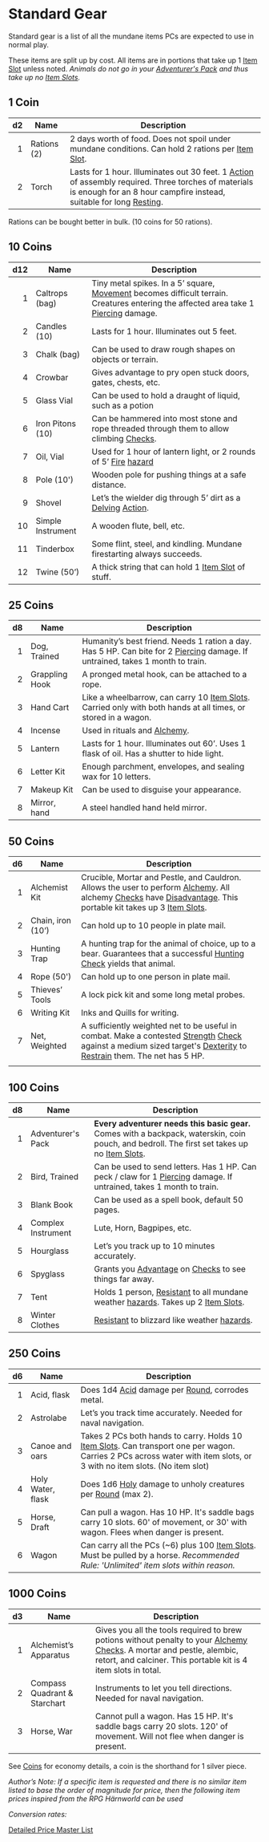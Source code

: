 # Standard Gear
Standard gear is a list of all the mundane items PCs are expected to use in normal play.

These items are split up by cost. All items are in portions that take up 1 [Item Slot](../../Player%20Characters/Derived%20Statistics/Item%20Slots.md) unless noted.
	*Animals do not go in your [Adventurer's Pack](Adventurer's%20Pack.md) and thus take up no [Item Slots](../../Player%20Characters/Derived%20Statistics/Item%20Slots.md).*
## 1 Coin

|  d2 | Name        | Description                                                                                                                                                                                                                                          |
| --: | ----------- | ---------------------------------------------------------------------------------------------------------------------------------------------------------------------------------------------------------------------------------------------------- |
|   1 | Rations (2) | 2 days worth of food. Does not spoil under mundane conditions. Can hold 2 rations per [Item Slot](../../Player%20Characters/Derived%20Statistics/Item%20Slots.md).                                                                                   |
|   2 | Torch       | Lasts for 1 hour. Illuminates out 30 feet. 1 [Action](../../Game%20Procedures/Action.md) of assembly required. Three torches of materials is enough for an 8 hour campfire instead, suitable for long [Resting](../../Game%20Procedures/Resting.md). |
Rations can be bought better in bulk. (10 coins for 50 rations).
## 10 Coins

| d12 | Name              | Description                                                                                                                                                                                              |
| --: | ----------------- | -------------------------------------------------------------------------------------------------------------------------------------------------------------------------------------------------------- |
|   1 | Caltrops (bag)    | Tiny metal spikes. In a 5’ square, [Movement](../../Game%20Procedures/Movement.md) becomes difficult terrain. Creatures entering the affected area take 1 [Piercing](../../Damage%20Types/Piercing.md) damage. |
|   2 | Candles (10)      | Lasts for 1 hour. Illuminates out 5 feet.                                                                                                                                                                |
|   3 | Chalk (bag)       | Can be used to draw rough shapes on objects or terrain.                                                                                                                                                  |
|   4 | Crowbar           | Gives advantage to pry open stuck doors, gates, chests, etc.                                                                                                                                             |
|   5 | Glass Vial        | Can be used to hold a draught of liquid, such as a potion                                                                                                                                                |
|   6 | Iron Pitons (10)  | Can be hammered into most stone and rope threaded through them to allow climbing [Checks](../../Game%20Procedures/Check.md).                                                                                |
|   7 | Oil, Vial         | Used for 1 hour of lantern light, or 2 rounds of 5’ [Fire](../../Damage%20Types/Fire.md) [hazard](../../Hazards/Elemental.md)                                                                                |
|   8 | Pole (10')        | Wooden pole for pushing things at a safe distance.                                                                                                                                                       |
|   9 | Shovel            | Let’s the wielder dig through 5’ dirt as a [Delving](../../Game%20Procedures/Delving.md) [Action](../../Game%20Procedures/Action.md).                                                                          |
|  10 | Simple Instrument | A wooden flute, bell, etc.                                                                                                                                                                               |
|  11 | Tinderbox         | Some flint, steel, and kindling. Mundane firestarting always succeeds.                                                                                                                                   |
|  12 | Twine (50’)       | A thick string that can hold 1 [Item Slot](../../Player%20Characters/Derived%20Statistics/Item%20Slots.md) of stuff.                                                                                            |
## 25 Coins

|  d8 | Name           | Description                                                                                                                                                                     |
| --: | -------------- | ------------------------------------------------------------------------------------------------------------------------------------------------------------------------------- |
|   1 | Dog, Trained   | Humanity’s best friend. Needs 1 ration a day. Has 5 HP. Can bite for 2 [Piercing](../../Damage%20Types/Piercing.md) damage. If untrained, takes 1 month to train.               |
|   2 | Grappling Hook | A pronged metal hook, can be attached to a rope.                                                                                                                                |
|   3 | Hand Cart      | Like a wheelbarrow, can carry 10 [Item Slots](../../Player%20Characters/Derived%20Statistics/Item%20Slots.md). Carried only with both hands at all times, or stored in a wagon. |
|   4 | Incense        | Used in rituals and [Alchemy](../../Magic/Alchemy/Alchemy.md).                                                                                                                  |
|   5 | Lantern        | Lasts for 1 hour. Illuminates out 60’. Uses 1 flask of oil. Has a shutter to hide light.                                                                                        |
|   6 | Letter Kit     | Enough parchment, envelopes, and sealing wax for 10 letters.                                                                                                                    |
|   7 | Makeup Kit     | Can be used to disguise your appearance.                                                                                                                                        |
|   8 | Mirror, hand   | A steel handled hand held mirror.                                                                                                                                               |
## 50 Coins

|  d6 | Name              | Description                                                                                                                                                                                                                                                                                                                                                        |
| --: | ----------------- | ------------------------------------------------------------------------------------------------------------------------------------------------------------------------------------------------------------------------------------------------------------------------------------------------------------------------------------------------------------------ |
|   1 | Alchemist Kit     | Crucible, Mortar and Pestle, and Cauldron. Allows the user to perform [Alchemy](../../Magic/Alchemy/Alchemy.md). All alchemy [Checks](../../Game%20Procedures/Check.md) have [Disadvantage](../../Game%20Procedures/Dice%20Rolls/Disadvantage.md). This portable kit takes up 3 [Item Slots](../../Player%20Characters/Derived%20Statistics/Item%20Slots.md).      |
|   2 | Chain, iron (10’) | Can hold up to 10 people in plate mail.                                                                                                                                                                                                                                                                                                                            |
|   3 | Hunting Trap      | A hunting trap for the animal of choice, up to a bear. Guarantees that a successful [Hunting](../../Game%20Procedures/Watches.md) [Check](../../Game%20Procedures/Check.md) yields that animal.                                                                                                                                                                    |
|   4 | Rope (50')        | Can hold up to one person in plate mail.                                                                                                                                                                                                                                                                                                                           |
|   5 | Thieves’ Tools    | A lock pick kit and some long metal probes.                                                                                                                                                                                                                                                                                                                        |
|   6 | Writing Kit       | Inks and Quills for writing.                                                                                                                                                                                                                                                                                                                                       |
|   7 | Net, Weighted     | A sufficiently weighted net to be useful in combat. Make a contested [Strength](../../Player%20Characters/Chosen%20Statistics/Strength.md) [Check](../../Game%20Procedures/Check.md) against a medium sized target's [Dexterity](../../Player%20Characters/Chosen%20Statistics/Dexterity.md) to [Restrain](../../Conditions/Restrained.md) them. The net has 5 HP. |
|     |                   |                                                                                                                                                                                                                                                                                                                                                                    |
## 100 Coins
|  d8 | Name               | Description                                                                                                                                                                                                       |
| --: | ------------------ | ----------------------------------------------------------------------------------------------------------------------------------------------------------------------------------------------------------------- |
|   1 | Adventurer's Pack  | **Every adventurer needs this basic gear.** Comes with a backpack, waterskin, coin pouch, and bedroll. The first set takes up no [Item Slots](../../Player%20Characters/Derived%20Statistics/Item%20Slots.md).    |
|   2 | Bird, Trained      | Can be used to send letters. Has 1 HP. Can peck / claw for 1 [Piercing](../../Damage%20Types/Piercing.md) damage. If untrained, takes 1 month to train.                                                           |
|   3 | Blank Book         | Can be used as a spell book, default 50 pages.                                                                                                                                                                    |
|   4 | Complex Instrument | Lute, Horn, Bagpipes, etc.                                                                                                                                                                                        |
|   5 | Hourglass          | Let’s you track up to 10 minutes accurately.                                                                                                                                                                      |
|   6 | Spyglass           | Grants you [Advantage](../../Game%20Procedures/Dice%20Rolls/Advantage.md) on [Checks](../../Game%20Procedures/Check.md) to see things far away.                                                                   |
|   7 | Tent               | Holds 1 person, [Resistant](../../Conditions/Resistant.md) to all mundane weather [hazards](../../Hazards/Elemental.md). Takes up 2 [Item Slots](../../Player%20Characters/Derived%20Statistics/Item%20Slots.md). |
|   8 | Winter Clothes     | [Resistant](../../Conditions/Resistant.md) to blizzard like weather [hazards](../../Hazards/Elemental.md).                                                                                                        |

## 250 Coins

|  d6 | Name              | Description                                                                                                                                                                                                                              |
| --: | ----------------- | ---------------------------------------------------------------------------------------------------------------------------------------------------------------------------------------------------------------------------------------- |
|   1 | Acid, flask       | Does 1d4 [Acid](../../Damage%20Types/Acid.md) damage per [Round](../../Game%20Procedures/Round.md), corrodes metal.                                                                                                                      |
|   2 | Astrolabe         | Let’s you track time accurately. Needed for naval navigation.                                                                                                                                                                            |
|   3 | Canoe and oars    | Takes 2 PCs both hands to carry. Holds 10 [Item Slots](../../Player%20Characters/Derived%20Statistics/Item%20Slots.md). Can transport one per wagon. Carries 2 PCs across water with item slots, or 3 with no item slots. (No item slot) |
|   4 | Holy Water, flask | Does 1d6 [Holy](../../Damage%20Types/Holy.md) damage to unholy creatures per [Round](../../Game%20Procedures/Round.md) (max 2).                                                                                                          |
|   5 | Horse, Draft      | Can pull a wagon. Has 10 HP. It's saddle bags carry 10 slots. 60' of movement, or 30' with wagon. Flees when danger is present.                                                                                                          |
|   6 | Wagon             | Can carry all the PCs (~6) plus 100 [Item Slots](../../Player%20Characters/Derived%20Statistics/Item%20Slots.md). Must be pulled by a horse. *Recommended Rule: 'Unlimited' item slots within reason.*                                   |
## 1000 Coins

|  d3 | Name                         | Description                                                                                                                                                                                                                                                    |
| --: | ---------------------------- | -------------------------------------------------------------------------------------------------------------------------------------------------------------------------------------------------------------------------------------------------------------- |
|   1 | Alchemist’s Apparatus        | Gives you all the tools required to brew potions without penalty to your [Alchemy](../../Magic/Alchemy/Alchemy.md) [Checks](../../Game%20Procedures/Check.md). A mortar and pestle, alembic, retort, and calciner. This portable kit is 4 item slots in total. |
|   2 | Compass Quadrant & Starchart | Instruments to let you tell directions. Needed for naval navigation.                                                                                                                                                                                           |
|   3 | Horse, War                   | Cannot pull a wagon. Has 15 HP. It's saddle bags carry 20 slots. 120' of movement. Will not flee when danger is present.                                                                                                                                       |

See [Coins](../../Referee%20Specific/Economy/Coins.md) for economy details, a coin is the shorthand for 1 silver piece.

*Author’s Note:*
*If a specific item is requested and there is no similar item listed to base the order of magnitude for price, then the following item prices inspired from the RPG Härnworld can be used*

*Conversion rates:*

[Detailed Price Master List](../../Referee%20Specific/Economy/Detailed%20Prices/Detailed%20Price%20Master%20List.md)